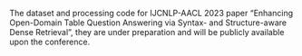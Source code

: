 The dataset and processing code for IJCNLP-AACL 2023 paper “Enhancing Open-Domain Table Question Answering via Syntax- and Structure-aware Dense Retrieval”, they are under preparation and will be publicly available upon the conference.
